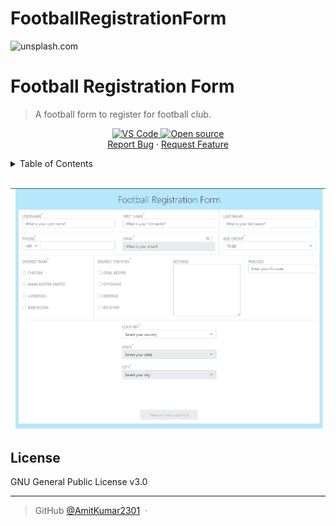 # FootballRegistrationForm
<img src="https://images.unsplash.com/photo-1602472097151-72eeec7a3185?ixlib=rb-1.2.1&ixid=MnwxMjA3fDB8MHxwaG90by1wYWdlfHx8fGVufDB8fHx8&auto=format&fit=crop&w=1171&q=80" title="" alt="unsplash.com">

<!-- [![FVCproductions](https://d3nn873nee648n.cloudfront.net/900x600/10815/12-SM307880.jpg)](https://www.imagesbazaar.com/) -->


# Football Registration Form

> A football form to register for football club.


<p align="center">
        <!-- PROJECT SHIELDS -->
        <a href="https://vscode.dev/github/AmitKumar2301/FootballRegistrationForm">
            <img src="https://open.vscode.dev/badges/open-in-vscode.svg" alt="VS Code"></img>
        </a>
        <a href="https://github.com/AmitKumar2301/FootballRegistrationForm/">
            <img src="https://badges.frapsoft.com/os/v1/open-source.svg?v=103" alt="Open source"></img>
        </a>
        <br />
        <a href="https://github.com/AmitKumar2301/FootballRegistrationForm/issues">Report Bug</a> ·
        <a href="https://github.com/AmitKumar2301/FootballRegistrationForm/issues">Request Feature</a>
</p>

<!-- TABLE OF CONTENTS -->

<details>
  <summary>Table of Contents</summary>
  <ol>
    <li>
      <a href="#about-the-project">About The Project</a>
      <ul>
        <li><a href="#built-with">Built With</a></li>
      </ul>
    </li>
    <li>
      <a href="#getting-started">Getting Started</a>
      <ul>
        <li><a href="#prerequisites">Prerequisites</a></li>
        <li><a href="#installation">Installation</a></li>
      </ul>
    </li>
    <li><a href="#usage">Usage</a></li>
    <li><a href="#contributing">Contributing</a></li>
    <li><a href="#license">License</a></li>
    <li><a href="#contact">Contact</a></li>
    <li><a href="#acknowledgments">Acknowledgments</a></li>
  </ol>
</details>
<br>

![screenshot](resources/form.png)


## License

GNU General Public License v3.0

---

> GitHub [@AmitKumar2301](https://github.com/AmitKumar2301) &nbsp;&middot;&nbsp;

